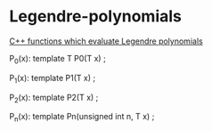 Legendre-polynomials
====================

<a href="http://www.storage-b.com/math-numerical-analysis/18">C++ functions which evaluate Legendre polynomials</a>

P<sub>0</sub>(x):
  template <class T> T P0(T x) ;

P<sub>1</sub>(x):
  template <class T> P1(T x) ;

P<sub>2</sub>(x):
  template <class T> P2(T x) ;

P<sub>n</sub>(x):
  template <class T> Pn(unsigned int n, T x) ;
